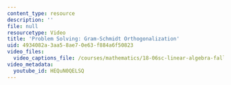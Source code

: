 ```yaml
---
content_type: resource
description: ''
file: null
resourcetype: Video
title: 'Problem Solving: Gram-Schmidt Orthogonalization'
uid: 4934082a-3aa5-8ae7-0e63-f884a6f50823
video_files:
  video_captions_file: /courses/mathematics/18-06sc-linear-algebra-fall-2011/resource-index/problem-solving-gram-schmidt-orthogonalization/HEQuN0QELSQ.vtt
video_metadata:
  youtube_id: HEQuN0QELSQ
---
```

